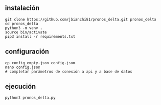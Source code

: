 ## instalación

    git clone https://github.com/jbianchi81/pronos_delta.git pronos_delta
    cd pronos_delta
    python3 -m venv .
    source bin/activate
    pip3 install -r requirements.txt

## configuración

    cp config_empty.json config.json
    nano config.json
    # completar parámetros de conexión a api y a base de datos

## ejecución

    python3 pronos_delta.py

